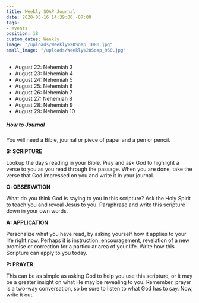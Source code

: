 ```yaml
---
title: Weekly SOAP Journal
date: 2020-05-16 14:39:00 -07:00
tags:
- events
position: 18
custom_dates: Weekly
image: "/uploads/Weekly%20Soap_1080.jpg"
small_image: "/uploads/Weekly%20Soap_960.jpg"
---
```


* August 22: Nehemiah 3
* August 23: Nehemiah 4
* August 24: Nehemiah 5
* August 25: Nehemiah 6
* August 26: Nehemiah 7
* August 27: Nehemiah 8
* August 28: Nehemiah 9
* August 29: Nehemiah 10

##### How to Journal

You will need a Bible, journal or piece of paper and a pen or pencil.

**S: SCRIPTURE**

Lookup the day’s reading in your Bible. Pray and ask God to highlight a verse to you as you read through the passage. When you are done, take the verse that God impressed on you and write it in your journal.

**O: OBSERVATION**

What do you think God is saying to you in this scripture? Ask the Holy Spirit to teach you and reveal Jesus to you. Paraphrase and write this scripture down in your own words.

**A: APPLICATION**

Personalize what you have read, by asking yourself how it applies to your life right now. Perhaps it is instruction, encouragement, revelation of a new promise or correction for a particular area of your life. Write how this Scripture can apply to you today.

**P: PRAYER**

This can be as simple as asking God to help you use this scripture, or it may be a greater insight on what He may be revealing to you. Remember, prayer is a two-way conversation, so be sure to listen to what God has to say. Now, write it out.